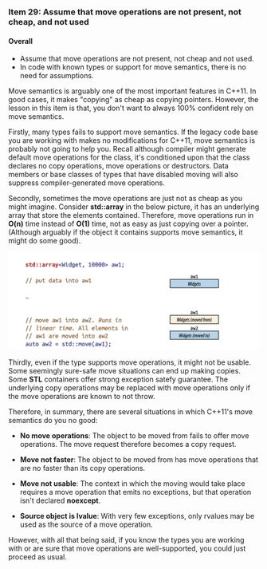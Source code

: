 ### Item 29: Assume that move operations are not present, not cheap, and not used

#### Overall
- Assume that move operations are not present, not cheap and not used.
- In code with known types or support for move semantics, there is no need for assumptions.

Move semantics is arguably one of the most important features in C++11. In good cases, it makes "copying" as cheap as copying pointers. However, the lesson in this item is that, you don't want to always 100% confident rely on move semantics.

Firstly, many types fails to support move semantics. If the legacy code base you are working with makes no modifications for C++11, move semantics is probably not going to help you. Recall although compiler might generate default move operations for the class, it's conditioned upon that the class declares no copy operations, move operations or destructors. Data members or base classes of types that have disabled moving will also suppress compiler-generated move operations.

Secondly, sometimes the move operations are just not as cheap as you might imagine. Consider **std::array** in the below picture, it has an underlying array that store the elements contained. Therefore, move operations run in **O(n)** time instead of **O(1)** time, not as easy as just copying over a pointer. (Although arguably if the object it contains supports move semantics, it might do some good).

![avatar](./array.png)

Thirdly, even if the type supports move operations, it might not be usable. Some seemingly sure-safe move situations can end up making copies. Some **STL** containers offer strong exception satefy guarantee. The underlying copy operations may be replaced with move operations only if the move operations are known to not throw.

Therefore, in summary, there are several situations in which C++11's move semantics do you no good:

+ **No move operations**: The object to be moved from fails to offer move operations. The move request therefore becomes a copy request.

+ **Move not faster**: The object to be moved from has move operations that are no faster than its copy operations.

+ **Move not usable**: The context in which the moving would take place requires a move operation that emits no exceptions, but that operation isn't declared **noexcept**.

+ **Source object is lvalue**: With very few exceptions, only rvalues may be used as the source of a move operation.

However, with all that being said, if you know the types you are working with or are sure that move operations are well-supported, you could just proceed as usual.
